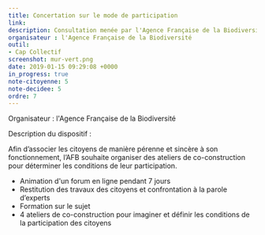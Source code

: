 ```yaml
---
title: Concertation sur le mode de participation
link: 
description: Consultation menée par l'Agence Française de la Biodiversité
organisateur : l'Agence Française de la Biodiversité
outil:
- Cap Collectif
screenshot: mur-vert.png
date: 2019-01-15 09:29:08 +0000
in_progress: true
note-citoyenne: 5
note-decidee: 5
ordre: 7
---
```


Organisateur : l'Agence Française de la Biodiversité

Description du dispositif : 

Afin d’associer les citoyens  de manière pérenne et sincère à son fonctionnement, l’AFB souhaite organiser des ateliers de co-construction pour déterminer les conditions de leur participation. 
- Animation d'un forum en ligne pendant 7 jours
- Restitution des travaux des citoyens et confrontation à la parole d’experts
- Formation sur le sujet
- 4 ateliers de co-construction pour imaginer et définir les conditions de la participation des citoyens